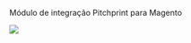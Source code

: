Módulo de integração Pitchprint para Magento

<a href="https://codeclimate.com/github/paulovidalpereira/magento_pitchprint"><img src="https://codeclimate.com/github/paulovidalpereira/magento_pitchprint/badges/gpa.svg" /></a>
